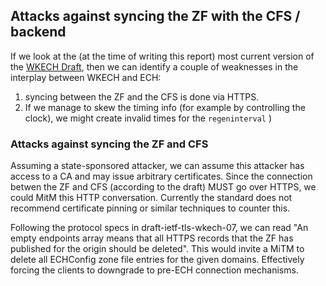 ## Attacks against syncing the ZF with the CFS / backend

If we look at the (at the time of writing this report) most current version of the [WKECH Draft](https://datatracker.ietf.org/doc/html/draft-ietf-tls-wkech-07), then we can identify a couple of weaknesses in the interplay between WKECH and ECH:

1. syncing between the ZF and the CFS is done via HTTPS. 
2. If we manage to skew the timing info (for example by controlling the clock), we might create invalid times for the `regeninterval` )

### Attacks against syncing the ZF and CFS

Assuming a state-sponsored attacker, we can assume this attacker has access to a CA and may issue arbitrary certificates. 
Since the connection betwen the ZF and CFS (according to the draft) MUST go over HTTPS, we could MitM this HTTP conversation. Currently the standard does not recommend certificate pinning or similar techniques to counter this.

Following the protocol specs in draft-ietf-tls-wkech-07, we can read "An empty endpoints array means that all HTTPS records that the ZF has published for the origin should be deleted". This would invite a MiTM to delete all ECHConfig zone file entries for the given domains. Effectively forcing the clients to downgrade to pre-ECH connection mechanisms.


